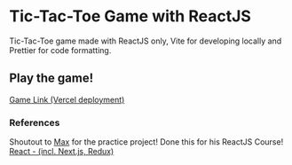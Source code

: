 # Tic-Tac-Toe Game with ReactJS

Tic-Tac-Toe game made with ReactJS only, Vite for developing locally and Prettier for code formatting.

## Play the game!

<a href="https://tic-tac-toe-game-six-rho.vercel.app/" target="_blank" rel="noopener">Game Link (Vercel deployment)</a>

### References

Shoutout to [Max](https://github.com/maxschwarzmueller) for the practice project! Done this for his ReactJS Course!
[React - (incl. Next.js, Redux)](https://www.udemy.com/share/101Wby/)